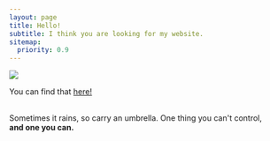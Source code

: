 ```yaml
---
layout: page
title: Hello!
subtitle: I think you are looking for my website.
sitemap:
  priority: 0.9
---
```


<img src="{{ '/assets/img/bio-photo.jpg' | prepend: site.baseurl }}" id="about-img">

<div id="describe-text">
	<p>You can find that <A HREF = "http://sawansinghmahara.github.io/">here!</A></p>


</div>
<div class="about">
<div class="about__text">
<br> Sometimes it rains, so carry an umbrella. One thing you can't control, <br>
<strong> and one you can. </strong>

</div>
</div>

